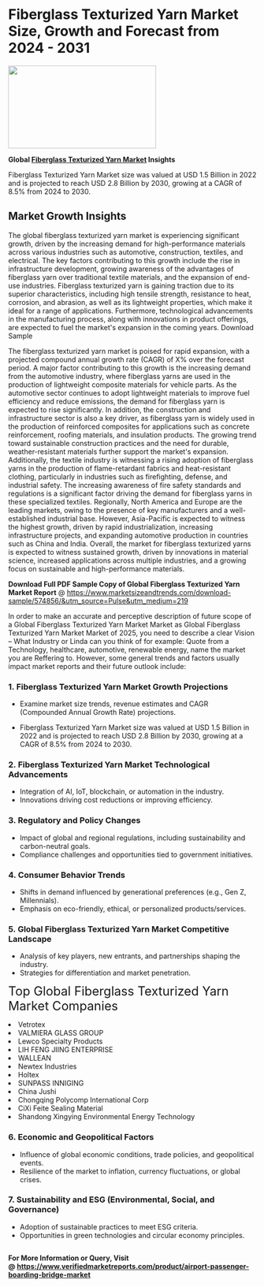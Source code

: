 <H1>Fiberglass Texturized Yarn Market Size, Growth and Forecast from 2024 - 2031</H1><img class="aligncenter size-medium wp-image-584254" src="https://thirdeyenews.in/wp-content/uploads/2024/09/Global-Market-Research-300x168.jpeg" alt="" width="300" height="168" /><p><strong>Global&nbsp;<a href="https://www.marketsizeandtrends.com/download-sample/574856/&amp;utm_source=Pulse&amp;utm_medium=219">Fiberglass Texturized Yarn Market</a> Insights</strong></p><p>Fiberglass Texturized Yarn Market size was valued at USD 1.5 Billion in 2022 and is projected to reach USD 2.8 Billion by 2030, growing at a CAGR of 8.5% from 2024 to 2030.</p><p><h2>Market Growth Insights</h2> <p>The global fiberglass texturized yarn market is experiencing significant growth, driven by the increasing demand for high-performance materials across various industries such as automotive, construction, textiles, and electrical. The key factors contributing to this growth include the rise in infrastructure development, growing awareness of the advantages of fiberglass yarn over traditional textile materials, and the expansion of end-use industries. Fiberglass texturized yarn is gaining traction due to its superior characteristics, including high tensile strength, resistance to heat, corrosion, and abrasion, as well as its lightweight properties, which make it ideal for a range of applications. Furthermore, technological advancements in the manufacturing process, along with innovations in product offerings, are expected to fuel the market's expansion in the coming years. Download Sample</p> <p>The fiberglass texturized yarn market is poised for rapid expansion, with a projected compound annual growth rate (CAGR) of X% over the forecast period. A major factor contributing to this growth is the increasing demand from the automotive industry, where fiberglass yarns are used in the production of lightweight composite materials for vehicle parts. As the automotive sector continues to adopt lightweight materials to improve fuel efficiency and reduce emissions, the demand for fiberglass yarn is expected to rise significantly. In addition, the construction and infrastructure sector is also a key driver, as fiberglass yarn is widely used in the production of reinforced composites for applications such as concrete reinforcement, roofing materials, and insulation products. The growing trend toward sustainable construction practices and the need for durable, weather-resistant materials further support the market's expansion. Additionally, the textile industry is witnessing a rising adoption of fiberglass yarns in the production of flame-retardant fabrics and heat-resistant clothing, particularly in industries such as firefighting, defense, and industrial safety. The increasing awareness of fire safety standards and regulations is a significant factor driving the demand for fiberglass yarns in these specialized textiles. Regionally, North America and Europe are the leading markets, owing to the presence of key manufacturers and a well-established industrial base. However, Asia-Pacific is expected to witness the highest growth, driven by rapid industrialization, increasing infrastructure projects, and expanding automotive production in countries such as China and India. Overall, the market for fiberglass texturized yarns is expected to witness sustained growth, driven by innovations in material science, increased applications across multiple industries, and a growing focus on sustainable and high-performance materials. </p><p><span class=""><strong>Download Full PDF Sample Copy of Global Fiberglass Texturized Yarn Market Report</strong> @ <a href="https://www.marketsizeandtrends.com/download-sample/574856/&amp;utm_source=Pulse&amp;utm_medium=219" target="_blank">https://www.marketsizeandtrends.com/download-sample/574856/&amp;utm_source=Pulse&amp;utm_medium=219</a></span></p><p>In order to make an accurate and perceptive description of future scope of a Global&nbsp;Fiberglass Texturized Yarn Market Market as Global&nbsp;Fiberglass Texturized Yarn Market Market of 2025, you need to describe a clear Vision &ndash; What Industry or Linda can you think of for example: Quote from a Technology, healthcare, automotive, renewable energy, name the market you are Reffering to. However, some general trends and factors usually impact market reports and their future outlook include:</p><h3>1.&nbsp;<strong>Fiberglass Texturized Yarn Market Growth Projections</strong></h3><ul><li>Examine market size trends, revenue estimates and CAGR (Compounded Annual Growth Rate) projections.</li><li><p>Fiberglass Texturized Yarn Market size was valued at USD 1.5 Billion in 2022 and is projected to reach USD 2.8 Billion by 2030, growing at a CAGR of 8.5% from 2024 to 2030.</p></li></ul><h3>2.&nbsp;<strong>Fiberglass Texturized Yarn Market Technological Advancements</strong></h3><ul><li>Integration of AI, IoT, blockchain, or automation in the industry.</li><li>Innovations driving cost reductions or improving efficiency.</li></ul><h3>3.&nbsp;<strong>Regulatory and Policy Changes</strong></h3><ul><li>Impact of global and regional regulations, including sustainability and carbon-neutral goals.</li><li>Compliance challenges and opportunities tied to government initiatives.</li></ul><h3>4.&nbsp;<strong>Consumer Behavior Trends</strong></h3><ul><li>Shifts in demand influenced by generational preferences (e.g., Gen Z, Millennials).</li><li>Emphasis on eco-friendly, ethical, or personalized products/services.</li></ul><h3>5.&nbsp;<strong>Global Fiberglass Texturized Yarn Market Competitive Landscape</strong></h3><ul><li>Analysis of key players, new entrants, and partnerships shaping the industry.</li><li>Strategies for differentiation and market penetration.</li></ul><p data-pm-slice="1 1 []"><span style="color: inherit; font-family: inherit; font-size: 25px;">Top Global Fiberglass Texturized Yarn Market Companies</span></p><div class="" data-test-id=""><p><li>Vetrotex</li><li> VALMIERA GLASS GROUP</li><li> Lewco Specialty Products</li><li> LIH FENG JIING ENTERPRISE</li><li> WALLEAN</li><li> Newtex Industries</li><li> Holtex</li><li> SUNPASS INNIGING</li><li> China Jushi</li><li> Chongqing Polycomp International Corp</li><li> CiXi Feite Sealing Material</li><li> Shandong Xingying Environmental Energy Technology</li></p></div><h3>6.&nbsp;<strong>Economic and Geopolitical Factors</strong></h3><ul><li>Influence of global economic conditions, trade policies, and geopolitical events.</li><li>Resilience of the market to inflation, currency fluctuations, or global crises.</li></ul><h3>7.&nbsp;<strong>Sustainability and ESG (Environmental, Social, and Governance)</strong></h3><ul><li>Adoption of sustainable practices to meet ESG criteria.</li><li>Opportunities in green technologies and circular economy principles.</li></ul><h2><strong style="font-size: 14px;">For More Information or Query, Visit @&nbsp;</strong><a style="background-color: #ffffff; font-size: 14px;" href="https://www.marketsizeandtrends.com/report/fiberglass-texturized-yarn-market/" target="_blank">https://www.verifiedmarketreports.com/product/airport-passenger-boarding-bridge-market</a></h2>
